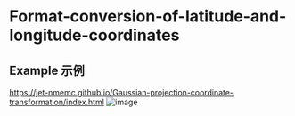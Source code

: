 # Format-conversion-of-latitude-and-longitude-coordinates
## Example 示例
https://jet-nmemc.github.io/Gaussian-projection-coordinate-transformation/index.html
![image](https://jet-nmemc.github.io/Gaussian-projection-coordinate-transformation/demo.png)